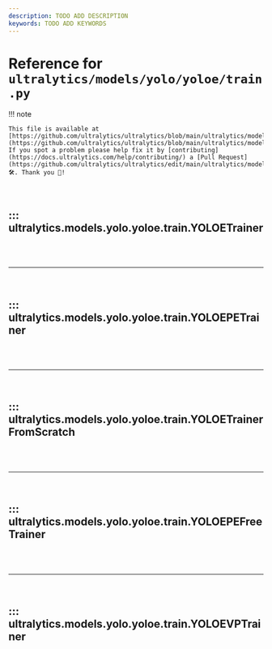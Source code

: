 ```yaml
---
description: TODO ADD DESCRIPTION
keywords: TODO ADD KEYWORDS
---
```


# Reference for `ultralytics/models/yolo/yoloe/train.py`

!!! note

    This file is available at [https://github.com/ultralytics/ultralytics/blob/main/ultralytics/models/yolo/yoloe/train.py](https://github.com/ultralytics/ultralytics/blob/main/ultralytics/models/yolo/yoloe/train.py). If you spot a problem please help fix it by [contributing](https://docs.ultralytics.com/help/contributing/) a [Pull Request](https://github.com/ultralytics/ultralytics/edit/main/ultralytics/models/yolo/yoloe/train.py) 🛠️. Thank you 🙏!

<br>

## ::: ultralytics.models.yolo.yoloe.train.YOLOETrainer

<br><br><hr><br>

## ::: ultralytics.models.yolo.yoloe.train.YOLOEPETrainer

<br><br><hr><br>

## ::: ultralytics.models.yolo.yoloe.train.YOLOETrainerFromScratch

<br><br><hr><br>

## ::: ultralytics.models.yolo.yoloe.train.YOLOEPEFreeTrainer

<br><br><hr><br>

## ::: ultralytics.models.yolo.yoloe.train.YOLOEVPTrainer

<br><br>
